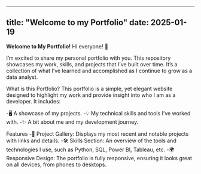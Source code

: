 
---
title: "Welcome to my Portfolio"
date: 2025-01-19
---
**Welcome to My Portfolio!**
Hi everyone! 👋

I’m excited to share my personal portfolio with you. This repository showcases my work, skills, and projects that I’ve built over time. It’s a collection of what I’ve learned and accomplished as I continue to grow as a data analyst.

What is this Portfolio?
This portfolio is a simple, yet elegant website designed to highlight my work and provide insight into who I am as a developer. It includes:

-🖥 A showcase of my projects.
-💡 My technical skills and tools I’ve worked with.
-✨ A bit about me and my development journey.

Features
-🚀 Project Gallery: Displays my most recent and notable projects with links and details.
-🛠 Skills Section: An overview of the tools and technologies I use, such as Python, SQL, Power BI, Tableau, etc.
-🌍 Responsive Design: The portfolio is fully responsive, ensuring it looks great on all devices, from phones to desktops.
